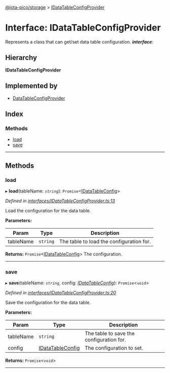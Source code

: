 [@iota-pico/storage](../README.md) > [IDataTableConfigProvider](../interfaces/idatatableconfigprovider.md)

# Interface: IDataTableConfigProvider

Represents a class that can get/set data table configuration.
*__interface__*: 

## Hierarchy

**IDataTableConfigProvider**

## Implemented by

* [DataTableConfigProvider](../classes/datatableconfigprovider.md)

## Index

### Methods

* [load](idatatableconfigprovider.md#load)
* [save](idatatableconfigprovider.md#save)

---

## Methods

<a id="load"></a>

###  load

▸ **load**(tableName: *`string`*): `Promise`<[IDataTableConfig](idatatableconfig.md)>

*Defined in [interfaces/IDataTableConfigProvider.ts:13](https://github.com/iota-pico/storage/blob/d99de76/src/interfaces/IDataTableConfigProvider.ts#L13)*

Load the configuration for the data table.

**Parameters:**

| Param | Type | Description |
| ------ | ------ | ------ |
| tableName | `string` |  The table to load the configuration for. |

**Returns:** `Promise`<[IDataTableConfig](idatatableconfig.md)>
The configuration.

___
<a id="save"></a>

###  save

▸ **save**(tableName: *`string`*, config: *[IDataTableConfig](idatatableconfig.md)*): `Promise`<`void`>

*Defined in [interfaces/IDataTableConfigProvider.ts:20](https://github.com/iota-pico/storage/blob/d99de76/src/interfaces/IDataTableConfigProvider.ts#L20)*

Save the configuration for the data table.

**Parameters:**

| Param | Type | Description |
| ------ | ------ | ------ |
| tableName | `string` |  The table to save the configuration for. |
| config | [IDataTableConfig](idatatableconfig.md) |  The configuration to set. |

**Returns:** `Promise`<`void`>

___

